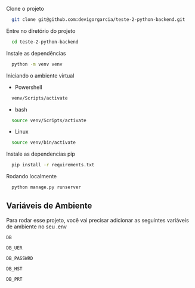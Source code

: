 Clone o projeto

```bash
  git clone git@github.com:devigorgarcia/teste-2-python-backend.git
```

Entre no diretório do projeto

```bash
  cd teste-2-python-backend
```

Instale as dependências

```bash
  python -m venv venv
```

Iniciando o ambiente virtual

- Powershell
```bash
  venv/Scripts/activate
```

- bash
```bash
  source venv/Scripts/activate
```

- Linux
```bash
  source venv/bin/activate
```

Instale as dependencias pip
```bash
  pip install -r requirements.txt
```

Rodando localmente
```bash
  python manage.py runserver
```

## Variáveis de Ambiente

Para rodar esse projeto, você vai precisar adicionar as seguintes variáveis de ambiente no seu .env

`DB`

`DB_UER`

`DB_PASSWRD`

`DB_HST`

`DB_PRT`
